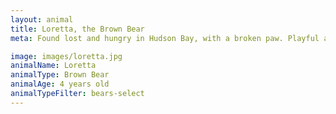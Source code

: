 ```yaml
---
layout: animal
title: Loretta, the Brown Bear
meta: Found lost and hungry in Hudson Bay, with a broken paw. Playful and great bear, looking for a nice home.

image: images/loretta.jpg
animalName: Loretta
animalType: Brown Bear
animalAge: 4 years old
animalTypeFilter: bears-select
---
```

